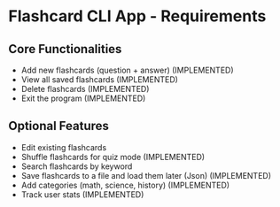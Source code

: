 # Flashcard CLI App - Requirements

## Core Functionalities
- Add new flashcards (question + answer) (IMPLEMENTED)
- View all saved flashcards (IMPLEMENTED)
- Delete flashcards (IMPLEMENTED)
- Exit the program (IMPLEMENTED)

## Optional Features
- Edit existing flashcards
- Shuffle flashcards for quiz mode (IMPLEMENTED)
- Search flashcards by keyword
- Save flashcards to a file and load them later (Json) (IMPLEMENTED)
- Add categories (math, science, history) (IMPLEMENTED)
- Track user stats (IMPLEMENTED)